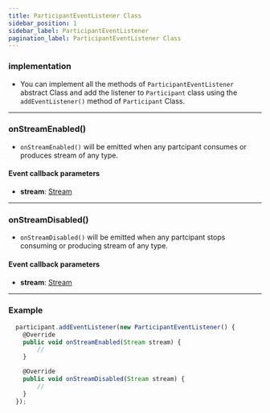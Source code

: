 ```yaml
---
title: ParticipantEventListener Class
sidebar_position: 1
sidebar_label: ParticipantEventListener
pagination_label: ParticipantEventListener Class
---
```


<div class="sdk-api-ref-only-h4">

### implementation

- You can implement all the methods of `ParticipantEventListener` abstract Class and add the listener to `Participant` class using the `addEventListener()` method of `Participant` Class.

---

### onStreamEnabled()

- `onStreamEnabled()` will be emitted when any partcipant consumes or produces stream of any type.

#### Event callback parameters

- **stream**: [Stream](../stream-class/introduction.md)

---

### onStreamDisabled()

- `onStreamDisabled()` will be emitted when any partcipant stops consuming or producing stream of any type.

#### Event callback parameters

- **stream**: [Stream](../stream-class/introduction.md)

---

### Example

```js
  participant.addEventListener(new ParticipantEventListener() {
    @Override
    public void onStreamEnabled(Stream stream) {
        //
    }

    @Override
    public void onStreamDisabled(Stream stream) {
        //
    }
  });

```

</div>
